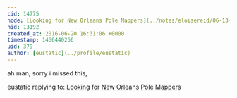 ```yaml
---
cid: 14775
node: [Looking for New Orleans Pole Mappers](../notes/eloisereid/06-13-2016/looking-for-new-orleans-pole-mappers)
nid: 13192
created_at: 2016-06-20 16:31:06 +0000
timestamp: 1466440266
uid: 379
author: [eustatic](../profile/eustatic)
---
```


ah man, sorry i missed this, 

[eustatic](../profile/eustatic) replying to: [Looking for New Orleans Pole Mappers](../notes/eloisereid/06-13-2016/looking-for-new-orleans-pole-mappers)

